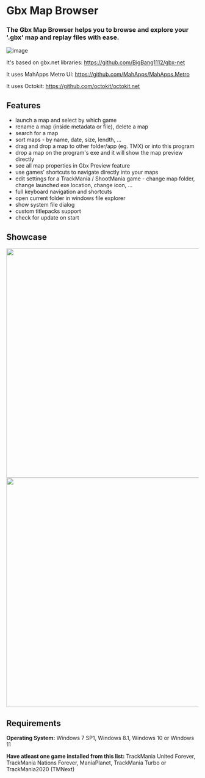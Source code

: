 # Gbx Map Browser
<h3>The Gbx Map Browser helps you to browse and explore your '.gbx' map and replay files with ease.</h3>

![image](https://user-images.githubusercontent.com/74670743/132136258-e1d2ec46-d5bf-40c8-af94-067435d58177.png)


It's based on gbx.net libraries: https://github.com/BigBang1112/gbx-net

It uses MahApps Metro UI: https://github.com/MahApps/MahApps.Metro

It uses Octokit: https://github.com/octokit/octokit.net


<h2>Features</h2>

- launch a map and select by which game
- rename a map (inside metadata or file), delete a map
- search for a map
- sort maps - by name, date, size, lendth, ...
- drag and drop a map to other folder/app (eg. TMX) or into this program
- drop a map on the program's exe and it will show the map preview directly
- see all map properties in Gbx Preview feature
- use games' shortcuts to navigate directly into your maps
- edit settings for a TrackMania / ShootMania game - change map folder, change launched exe location, change icon, ...
- full keyboard navigation and shortcuts
- open current folder in windows file explorer
- show system file dialog
- custom titlepacks support
- check for update on start

<h2>Showcase</h2>

<img src="https://github.com/ArkadySK/GbxMapBrowser/assets/74670743/25eb08b2-899f-48aa-a226-0358cd1e0f8a" data-canonical-src="https://github.com/ArkadySK/GbxMapBrowser/assets/74670743/25eb08b2-899f-48aa-a226-0358cd1e0f8a" height="600" />

<img src="https://github.com/ArkadySK/GbxMapBrowser/assets/74670743/5554bd29-384c-4226-b3b8-edac24add8e2" data-canonical-src="https://github.com/ArkadySK/GbxMapBrowser/assets/74670743/5554bd29-384c-4226-b3b8-edac24add8e2" height="600" />



<h2>Requirements</h2>

**Operating System:** Windows 7 SP1, Windows 8.1, Windows 10 or Windows 11

**Have atleast one game installed from this list:** TrackMania United Forever, TrackMania Nations Forever, ManiaPlanet, TrackMania Turbo or TrackMania2020 (TMNext)
